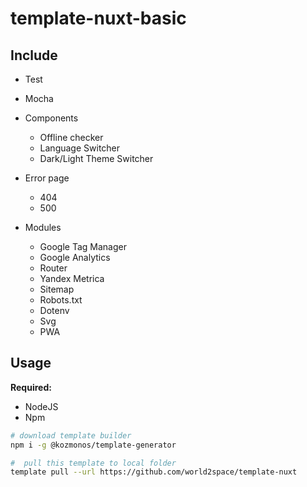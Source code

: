 # template-nuxt-basic



## Include

- Test
 - Mocha

- Components
	- Offline checker
	- Language Switcher
	- Dark/Light Theme Switcher

- Error page
	- 404
	- 500

- Modules
	- Google Tag Manager
	- Google Analytics
	- Router
	- Yandex Metrica
	- Sitemap
	- Robots.txt
	- Dotenv
	- Svg
	- PWA

## Usage

**Required:**
 - NodeJS
 - Npm

```bash
# download template builder
npm i -g @kozmonos/template-generator

#  pull this template to local folder
template pull --url https://github.com/world2space/template-nuxt
```
